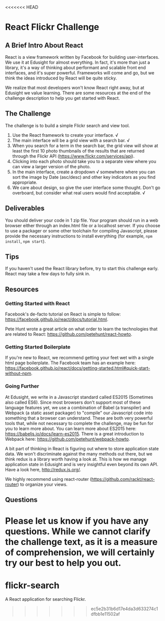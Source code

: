 <<<<<<< HEAD
# React Flickr Challenge

## A Brief Intro About React

React is a view framework written by Facebook for building user-interfaces. We use it at Edusight for almost everything. In fact, it's more than just a library, it's a way of thinking about performant and scalable front end interfaces, and it's super powerful. Frameworks will come and go, but we think the ideas introduced by React will be quite sticky.

We realize that most developers won't know React right away, but at Edusight we value learning. There are some resources at the end of the challenge description to help you get started with React.

## The Challenge

The challenge is to build a simple Flickr search and view tool.

1. Use the React framework to create your interface. √
2. The main interface will be a grid view with a search bar. √
3. When you search for a term in the search bar, the grid view will show at least the first 10 photo thumbnails of the results that are returned through the Flickr API (https://www.flickr.com/services/api).
4. Clicking into each photo should take you to a separate view where you can view a larger version of the photo.
5. In the main interface, create a dropdown √ somewhere where you can sort the image by Date (asc/desc) and other key indicators as you find appropriate.
6. We care about design, so give the user interface some thought. Don't go overboard, but consider what real users would find acceptable. √

## Deliverables

You should deliver your code in 1 zip file. Your program should run in a web browser either through an index.html file or a localhost server. If you choose to use a packager or some other toolchain for compiling Javascript, please provide the necessary instructions to install everything (for example, `npm install`, `npm start`).

## Tips

If you haven't used the React library before, try to start this challenge early. React may take a few days to fully sink in.

## Resources

### Getting Started with React

Facebook's de-facto tutorial on React is simple to follow: https://facebook.github.io/react/docs/tutorial.html.

Pete Hunt wrote a great article on what order to learn the technologies that are related to React: https://github.com/petehunt/react-howto.

### Getting Started Boilerplate

If you're new to React, we recommend getting your feet wet with a single html page boilerplate. The Facebook team has an example here: https://facebook.github.io/react/docs/getting-started.html#quick-start-without-npm.

### Going Further

At Edusight, we write in a Javascript standard called ES2015 (Sometimes also called ES6). Since most browsers don't support most of these language features yet, we use a combination of Babel (a transpiler) and Webpack (a static asset packager) to "compile" our Javascript code into something that a browser can understand. These are both very powerful tools that, while not necessary to complete the challenge, may be fun for you to learn more about. You can learn more about ES2015 here: https://babeljs.io/docs/learn-es2015. There is a great introduction to Webpack here: https://github.com/petehunt/webpack-howto.

A bit part of thinking in React is figuring out where to store application state data. We won't discriminate against the many methods out there, but we think redux is a library worth having a look at. This is how we manage application state in Edusight and is very insightful even beyond its own API. Have a look here, http://redux.js.org/.

We highly recommend using react-router (https://github.com/rackt/react-router) to organize your views.

## Questions

Please let us know if you have any questions. While we cannot clarify the challenge text, as it is a measure of comprehension, we will certainly try our best to help you out.
=======
# flickr-search
A React application for searching Flickr.
>>>>>>> ec5e2b31b6d17e4da3d633274c1dfbb1e11502af
